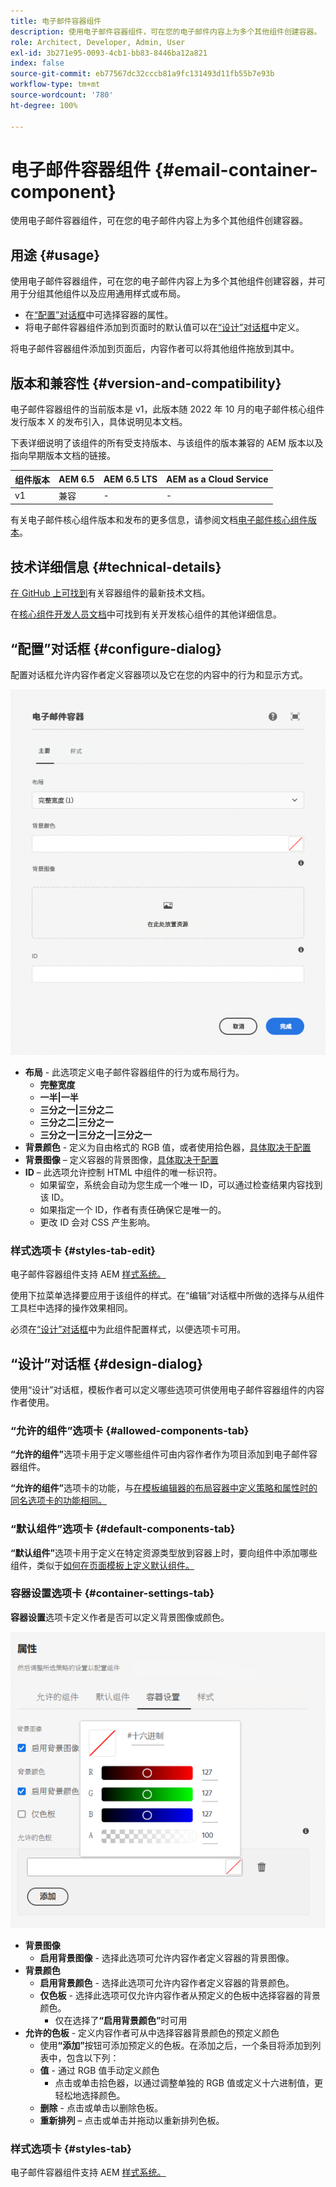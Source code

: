 ```yaml
---
title: 电子邮件容器组件
description: 使用电子邮件容器组件，可在您的电子邮件内容上为多个其他组件创建容器。
role: Architect, Developer, Admin, User
exl-id: 3b271e95-0093-4cb1-bb83-8446ba12a821
index: false
source-git-commit: eb77567dc32cccb81a9fc131493d11fb55b7e93b
workflow-type: tm+mt
source-wordcount: '780'
ht-degree: 100%

---
```



# 电子邮件容器组件 {#email-container-component}

使用电子邮件容器组件，可在您的电子邮件内容上为多个其他组件创建容器。

## 用途 {#usage}

使用电子邮件容器组件，可在您的电子邮件内容上为多个其他组件创建容器，并可用于分组其他组件以及应用通用样式或布局。

* 在[“配置”对话框](#configure-dialog)中可选择容器的属性。
* 将电子邮件容器组件添加到页面时的默认值可以在[“设计”对话框](#design-dialog)中定义。

将电子邮件容器组件添加到页面后，内容作者可以将其他组件拖放到其中。

## 版本和兼容性 {#version-and-compatibility}

电子邮件容器组件的当前版本是 v1，此版本随 2022 年 10 月的电子邮件核心组件发行版本 X 的发布引入，具体说明见本文档。

下表详细说明了该组件的所有受支持版本、与该组件的版本兼容的 AEM 版本以及指向早期版本文档的链接。

| 组件版本 | AEM 6.5 | AEM 6.5 LTS | AEM as a Cloud Service |
|---|---|---|---|
| v1 | 兼容 | - | - |

有关电子邮件核心组件版本和发布的更多信息，请参阅文档[电子邮件核心组件版本](/help/email/versions.md)。

## 技术详细信息 {#technical-details}

[在 GitHub 上可找到](https://adobe.com/go/aem_cmp_tech_email_container_v1_cn)有关容器组件的最新技术文档。

在[核心组件开发人员文档](/help/developing/overview.md)中可找到有关开发核心组件的其他详细信息。

## “配置”对话框 {#configure-dialog}

配置对话框允许内容作者定义容器项以及它在您的内容中的行为和显示方式。

![电子邮件容器组件的“编辑”对话框](/help/email/assets/email-container-configure.png)

* **布局** - 此选项定义电子邮件容器组件的行为或布局行为。
   * **完整宽度**
   * **一半|一半**
   * **三分之一|三分之二**
   * **三分之二|三分之一**
   * **三分之一|三分之一|三分之一**
* **背景颜色** - 定义为自由格式的 RGB 值，或者使用拾色器，[具体取决于配置](#container-settings-tab)
* **背景图像** – 定义容器的背景图像，[具体取决于配置](#container-settings-tab)
* **ID** – 此选项允许控制 HTML 中组件的唯一标识符。
   * 如果留空，系统会自动为您生成一个唯一 ID，可以通过检查结果内容找到该 ID。
   * 如果指定一个 ID，作者有责任确保它是唯一的。
   * 更改 ID 会对 CSS 产生影响。

### 样式选项卡 {#styles-tab-edit}

电子邮件容器组件支持 AEM [样式系统。](/help/get-started/authoring.md#component-styling)

使用下拉菜单选择要应用于该组件的样式。在“编辑”对话框中所做的选择与从组件工具栏中选择的操作效果相同。

必须在[“设计”对话框](#design-dialog)中为此组件配置样式，以便选项卡可用。

## “设计”对话框 {#design-dialog}

使用“设计”对话框，模板作者可以定义哪些选项可供使用电子邮件容器组件的内容作者使用。

### “允许的组件”选项卡 {#allowed-components-tab}

**“允许的组件”**&#x200B;选项卡用于定义哪些组件可由内容作者作为项目添加到电子邮件容器组件。

**“允许的组件”**&#x200B;选项卡的功能，与[在模板编辑器的布局容器中定义策略和属性时的同名选项卡的功能相同。](https://experienceleague.adobe.com/docs/experience-manager-cloud-service/sites/authoring/features/templates.html?lang=zh-Hans)

### “默认组件”选项卡 {#default-components-tab}

**“默认组件”**&#x200B;选项卡用于定义在特定资源类型放到容器上时，要向组件中添加哪些组件，类似于[如何在页面模板上定义默认组件。](https://experienceleague.adobe.com/docs/experience-manager-cloud-service/sites/authoring/features/templates.html?lang=zh-Hans)

### 容器设置选项卡 {#container-settings-tab}

**容器设置**&#x200B;选项卡定义作者是否可以定义背景图像或颜色。

![电子邮件容器组件的“设计”对话框的“容器设置”选项卡](/help/email/assets/email-container-design-container-settings.png)

* **背景图像**
   * **启用背景图像** - 选择此选项可允许内容作者定义容器的背景图像。
* **背景颜色**
   * **启用背景颜色** - 选择此选项可允许内容作者定义容器的背景颜色。
   * **仅色板** - 选择此选项可仅允许内容作者从预定义的色板中选择容器的背景颜色。
      * 仅在选择了&#x200B;**“启用背景颜色”**&#x200B;时可用
* **允许的色板** - 定义内容作者可从中选择容器背景颜色的预定义颜色
   * 使用&#x200B;**“添加”**&#x200B;按钮可添加预定义的色板。在添加之后，一个条目将添加到列表中，包含以下列：
   * **值** - 通过 RGB 值手动定义颜色
      * 点击或单击拾色器，以通过调整单独的 RGB 值或定义十六进制值，更轻松地选择颜色。
   * **删除** - 点击或单击以删除色板。
   * **重新排列** – 点击或单击并拖动以重新排列色板。

### 样式选项卡 {#styles-tab}

电子邮件容器组件支持 AEM [样式系统。](/help/get-started/authoring.md#component-styling)
